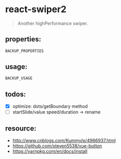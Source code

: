 # react-swiper2
> Another highPerformance swiper.


## properties:
```javascript
BACKUP_PROPERTIES
```

## usage:
```jsx
BACKUP_USAGE
```

## todos:
+ [x] optimize: dots/getBoundary method
+ [ ] startSlide/value speed/duration -> rename

## resource:
+ http://www.cnblogs.com/Kummy/p/4966937.html
+ https://github.com/steven5538/vue-button
+ https://yarnpkg.com/en/docs/install

